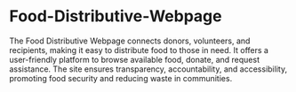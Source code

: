 # Food-Distributive-Webpage
The Food Distributive Webpage connects donors, volunteers, and recipients, making it easy to distribute food to those in need. It offers a user-friendly platform to browse available food, donate, and request assistance. The site ensures transparency, accountability, and accessibility, promoting food security and reducing waste in communities.
